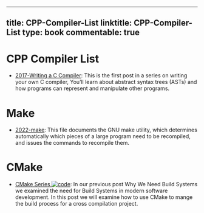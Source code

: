
---
title: CPP-Compiler-List
linktitle: CPP-Compiler-List
type: book
commentable: true
---

# CPP Compiler List

- [2017-Writing a C Compiler](https://parg.co/Upi): This is the first post in a series on writing your own C compiler, You’ll learn about abstract syntax trees (ASTs) and how programs can represent and manipulate other programs.

# Make

- [2022-make](https://www.gnu.org/software/make/manual/make.html): This file documents the GNU make utility, which determines automatically which pieces of a large program need to be recompiled, and issues the commands to recompile them.

# CMake

- [CMake Series ![code](https://ng-tech.icu/assets/code.svg)](https://blog.feabhas.com/2021/07/cmake-part-1-the-dark-arts/): In our previous post Why We Need Build Systems we examined the need for Build Systems in modern software development. In this post we will examine how to use CMake to mange the build process for a cross compilation project.

    
